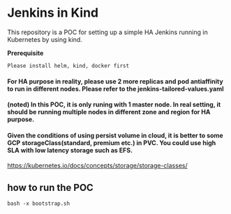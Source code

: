 # Jenkins in Kind
This repository is a POC for setting up a simple HA Jenkins  running in Kubernetes by using kind.

**Prerequisite**

`Please install helm, kind, docker first`


#### For HA purpose in reality, please use 2 more replicas and pod antiaffinity to run in different nodes. Please refer to the jenkins-tailored-values.yaml 

#### (noted) In this POC, it is only runing with 1 master node. In real setting, it should be running multiple nodes in different zone and region for HA purpose.

#### Given the conditions of using persist volume in cloud, it is better to some GCP storageClass(standard, premium etc.) in PVC. You could use high SLA with low latency storage such as EFS.
https://kubernetes.io/docs/concepts/storage/storage-classes/



##  how to run the POC

`bash -x bootstrap.sh`




